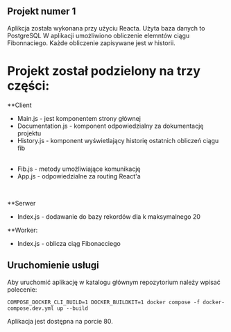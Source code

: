 ## Projekt numer 1
Aplikcja została wykonana przy użyciu Reacta. Użyta baza danych to PostgreSQL
W aplikacji umożliwiono obliczenie elemntów ciągu Fibonnaciego. Każde obliczenie zapisywane jest w historii.</p>
# Projekt został podzielony na trzy części:

**Client
- Main.js - jest komponentem strony głównej<br/>
- Documentation.js - komponent odpowiedzialny za dokumentację projektu<br/>
- History.js - komponent wyświetlający historię ostatnich obliczeń ciągu fib</p><br/>
- Fib.js - metody umożliwiające komunikację<br/>
- App.js - odpowiedzialne za routing React'a</p><br/>
 
**Serwer
- Index.js - dodawanie do bazy rekordów dla k maksymalnego 20
 
**Worker:
- Index.js - oblicza ciąg Fibonacciego

## Uruchomienie usługi
Aby uruchomić aplikację w katalogu głównym repozytorium należy wpisać polecenie:

`COMPOSE_DOCKER_CLI_BUILD=1 DOCKER_BUILDKIT=1 docker compose -f docker-compose.dev.yml up --build`

Aplikacja jest dostępna na porcie 80.

